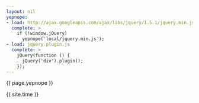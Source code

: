 ```yaml
---
layout: nil
yepnope:
- load: http://ajax.googleapis.com/ajax/libs/jquery/1.5.1/jquery.min.js
  complete: >
    if (!window.jQuery)
      yepnope('local/jquery.min.js');
- load: jquery.plugin.js
  complete: >
    jQuery(function () {
      jQuery('div').plugin();
    });
---
```


{{ page.yepnope }}

{{ site.time }}